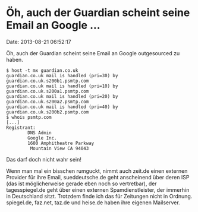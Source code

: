 Öh, auch der Guardian scheint seine Email an Google \...
========================================================

Date: 2013-08-21 06:52:17

Öh, auch der Guardian scheint seine Email an Google outgesourced zu
haben.

    $ host -t mx guardian.co.uk
    guardian.co.uk mail is handled (pri=30) by guardian.co.uk.s200b1.psmtp.com
    guardian.co.uk mail is handled (pri=10) by guardian.co.uk.s200a1.psmtp.com
    guardian.co.uk mail is handled (pri=20) by guardian.co.uk.s200a2.psmtp.com
    guardian.co.uk mail is handled (pri=40) by guardian.co.uk.s200b2.psmtp.com
    $ whois psmtp.com
    [...]
    Registrant:
            DNS Admin
            Google Inc.
            1600 Amphitheatre Parkway
             Mountain View CA 94043

Das darf doch nicht wahr sein!

Wenn man mal ein bisschen rumguckt, nimmt auch zeit.de einen externen
Provider für ihre Email, sueddeutsche.de geht anscheinend über deren ISP
(das ist möglicherweise gerade eben noch so vertretbar), der
tagesspiegel.de geht über einen externen Spamdienstleister, der immerhin
in Deutschland sitzt. Trotzdem finde ich das für Zeitungen nicht in
Ordnung. spiegel.de, faz.net, taz.de und heise.de haben ihre eigenen
Mailserver.
